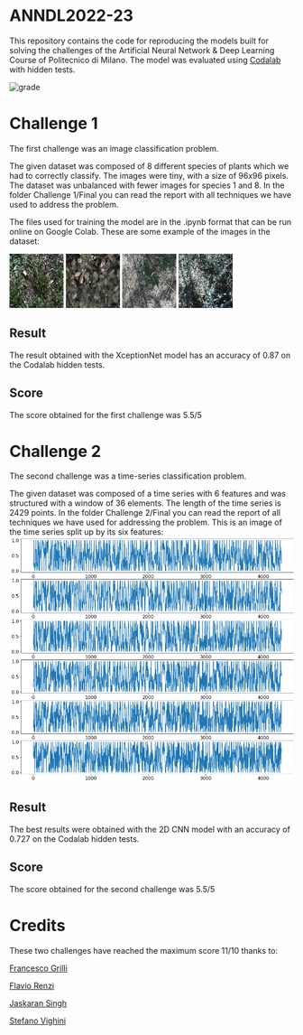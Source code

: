 # ANNDL2022-23
This repository contains the code for reproducing the models built for solving the challenges of the Artificial Neural Network &amp; Deep Learning Course of Politecnico di Milano.
The model was evaluated using [Codalab](https://codalab.lisn.upsaclay.fr/) with hidden tests.

![grade](https://img.shields.io/badge/Grade-110%25-green)

# Challenge 1
The first challenge was an image classification problem. 

The given dataset was composed of 8 different species of plants which we had to correctly classify. The images were tiny, with a size of 96x96 pixels.
The dataset was unbalanced with fewer images for species 1 and 8. In the folder Challenge 1/Final you can read the report with all techniques we have used to address the problem.

The files used for training the model are in the .ipynb format that can be run online on Google Colab.
These are some example of the images in the dataset:

![Image of Challenge 1](https://github.com/Francesco-Grilli/ANNDL2022-23/blob/25a053a06d79ecc3fb741af2b7bcd615e199ac1d/Challenge%201/img1.jpg)
![Image of Challenge 1](https://github.com/Francesco-Grilli/ANNDL2022-23/blob/25a053a06d79ecc3fb741af2b7bcd615e199ac1d/Challenge%201/img2.jpg)
![Image of Challenge 1](https://github.com/Francesco-Grilli/ANNDL2022-23/blob/25a053a06d79ecc3fb741af2b7bcd615e199ac1d/Challenge%201/img3.jpg)
![Image of Challenge 1](https://github.com/Francesco-Grilli/ANNDL2022-23/blob/25a053a06d79ecc3fb741af2b7bcd615e199ac1d/Challenge%201/img4.jpg)

## Result
The result obtained with the XceptionNet model has an accuracy of 0.87 on the Codalab hidden tests.

## Score
The score obtained for the first challenge was 5.5/5

# Challenge 2
The second challenge was a time-series classification problem.

The given dataset was composed of a time series with 6 features and was structured with a window of 36 elements. The length of the time series is 2429 points. 
In the folder Challenge 2/Final you can read the report of all techniques we have used for addressing the problem.
This is an image of the time series split up by its six features:
![Image of Challenge 2](https://github.com/Francesco-Grilli/ANNDL2022-23/blob/cad6776af6a8fec2a81ea3c56d2ed45791d3e2d4/Challenge%202/time-series.png)

## Result
The best results were obtained with the 2D CNN model with an accuracy of 0.727 on the Codalab hidden tests.

## Score
The score obtained for the second challenge was 5.5/5

# Credits
These two challenges have reached the maximum score 11/10 thanks to:

[Francesco Grilli](https://github.com/Francesco-Grilli)

[Flavio Renzi](https://github.com/FlavioRenzi)

[Jaskaran Singh](https://github.com/zJaska)

[Stefano Vighini]()

